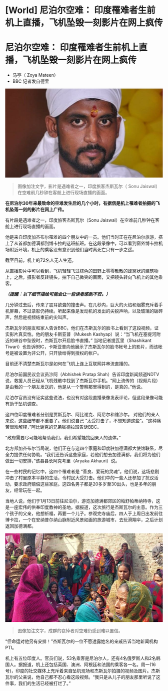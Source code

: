 # [World] 尼泊尔空难： 印度罹难者生前机上直播，飞机坠毁一刻影片在网上疯传

#  尼泊尔空难： 印度罹难者生前机上直播，飞机坠毁一刻影片在网上疯传

  * 马亭（ Zoya Mateen） 
  * BBC 记者发自德里 


![。](_128309028_capture.png)

> 图像加注文字，影片是遇难者之一，印度旅客杰斯瓦尔（ Sonu Jaiswal）在空难前几秒钟在客舱上进行现场直播的画面。

**在尼泊尔30年来最致命的空难发生后的几个小时，有据信是机上罹难者拍摄的飞机坠落一刻的影片在网上广传。**

有片段是遇难者之一，印度旅客杰斯瓦尔（Sonu Jaiswal）在空难前几秒钟在客舱上进行现场直播的画面。

他是来自印度加齐布尔罹难的四个朋友中的一员。他们当时正在在尼泊尔旅游，搭上了从首都加德满都到博卡拉的这班航班。在这段录像中，可以看到窗外博卡拉机场附近环境，机上的乘客没有意识到他们当时离死亡只有一步之遥。

截至目前，机上的72名人无人生还。

从直播影片中可以看到，飞机轻轻飞过棕色的田野上零零散散的蜂窝状的建筑物上，之后，摄影者反转镜头，拍下自己微笑的画面，又把镜头转向飞机上的其他乘客。


_**（提醒：以下细节描绘可能会让一些读者感到不安。）**_

几分钟过去后，传来了震耳欲聋的撞击声。在几秒内，巨大的火焰和烟雾充斥着手机屏幕，不过录影仍持续。听起来像是发动机的发出的尖锐声响，以及玻璃的破碎声，然后是视频结束前的尖叫声。

杰斯瓦尔的朋友和家人告诉BBC，他们在杰斯瓦尔的脸书上看到了这段视频，证实影片真实性。他的朋友卡斯亚普（Mukesh Kashyap）说：“当飞机在塞提河附近的峡谷中坠毁时，杰斯瓦尔开启脸书直播。” 当地记者提瓦里（Shashikant Tiwari）也告诉BBC，卡斯亚普向他展示了杰斯瓦尔的脸书帐号上的影片，而该帐号是被设置为非公开，只开放给得到授权的帐户。

目前还不清楚杰斯瓦尔是如何在飞机上连上互联网并串流直播的。

尼泊尔前国民议会议员沙阿（Abhishek Pratap Shah）告诉印度新闻频道NDTV说，救援人员已经从飞机残骸中找到了杰斯瓦尔手机。“网上流传的（视频片段）是由我的一个朋友发送的，他是从一个警察那里得到的，是真的，”他说。

尼泊尔官员没有证实这些说法，也没有对这段直播录像发表评论，但这段录像可能有助于坠机调查。

这四位印度罹难者分别是贾斯瓦尔、阿比谢克、阿尼尔和维沙尔。 对他们的亲人来说，这些细节都不重要了。他们说自己 “太受打击了，不想知道这些”。“这种痛苦很难解释，”阿比谢克的兄弟钱德拉班告诉BBC。

“政府需要尽可能地帮助我们，我们希望能找回亲人的遗体。”

北方邦加齐布尔当局说，他们正在与这四个家庭和印度驻加德满都大使馆联系，尽全力提供任何协助。“我们还告诉这些家庭，若他们想去加德满都，我们将为他们做出一切安排，”该县县长阿克考里（Aryaka Akhauri）说。

在一些村民的记忆中，这四个罹难者是 “善良、爱玩的灵魂”。他们说，这场悲剧冲击了村里原本平静的生活，令村民大受打击。他们中的一些人还参加了抗议活动，要求政府赔偿这些家庭。这四名男子都是20多岁至30出头，也是多年的朋友，经常玩在一起。

当地人说，他们于1月13日前往尼泊尔，游览加德满都郊区的帕舒帕蒂纳特寺，这是一座宏伟的供奉印度教神的圣地。据报道，这次旅行是杰斯瓦尔的主意。作为三个孩子的父亲，他想祈福，再要一个儿子。参观完寺庙后，四人于上周日出发前往博卡拉，一个在安纳普尔纳山脉附近风景如画的旅游城市，去玩滑翔伞，之后计划返回加德满都。

![成群的哀悼者对空难仍感到难以置信。](_128309020_1.png)

> 图像加注文字，成群的哀悼者对空难仍感到难以置信。

“但命运对他另有安排！”杰斯瓦尔的一位不愿透露姓名的亲戚告诉当地新闻机构PTI。

机上有五位印度人。官员们说，53名乘客是尼泊尔人，还有4名俄罗斯人和2名韩国人。据报道，机上还包括英国、澳洲、阿根廷和法国的乘客各一名。周一(16号)，印度的社交媒体上充斥着来自坠机现场和杰斯瓦尔拍摄的视频及图片。杰斯瓦尔的父亲说，他自己都不忍心看这段视频。“我只是从儿子的朋友那里听说了这件事，我们的生活已经被打烂了。”


